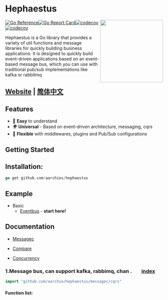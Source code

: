 # Hephaestus

<img align="right" width="200" src="https://encrypted-tbn0.gstatic.com/images?q=tbn:ANd9GcQkx4uHb-9HJqz0yi-buNBfTOvS1cbZZ2YVvQ&usqp=CAU">

[![Go Reference](https://pkg.go.dev/badge/github.com/ThreeDotsLabs/Hephaestus.svg)](https://pkg.go.dev/github.com/ThreeDotsLabs/Hephaestus)[![Go Report Card](https://goreportcard.com/badge/github.com/ThreeDotsLabs/Hephaestus)](https://goreportcard.com/report/github.com/ThreeDotsLabs/Hephaestus)[![codecov](https://codecov.io/gh/ThreeDotsLabs/Hephaestus/branch/master/graph/badge.svg)](https://codecov.io/gh/ThreeDotsLabs/Hephaestus)[![codecov](https://img.shields.io/badge/go-%3E%3Dv1.20-9cf)](https://codecov.io/gh/ThreeDotsLabs/Hephaestus)

Hephaestus is a Go library that provides a variety of util functions and message libraries for quickly building business applications. It is designed to quickly build event-driven applications based on an event-based message bus, which you can use with traditional pub/sub implementations like kafka or rabbitmq




## <a href="https://www.golancet.cn/en/" target="_blank"> Website</a> | [简体中文](./README_zh-CN.md)

## Features

-   👏 **Easy** to understand
-   🌍 **Universal** - Based on event-driven architecture, messaging, cqrs
-   💅 **Flexible** with middlewares, plugins and Pub/Sub configurations

## Getting Started

## Installation:

```go
go get github.com/aarchies/hephaestus
```

## Example

* Basic
    * [Eventbus](examples/event_bus/main.go) - **start here!**

## Documentation

- [Messagec](#user-content-algorithm)

- [Compare](#user-content-compare)

- [Concurrency](#user-content-concurrency)


<h3 id="algorithm">1.Message bus, can support kafka, rabbimq, chan . &nbsp; &nbsp; &nbsp; &nbsp;<a href="#index">index</a></h3>

```go
import "github.com/aarchie/hephaestus/messagec/cqrs"
```

#### Function list:

